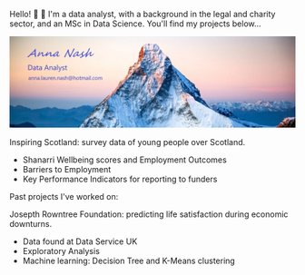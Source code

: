 Hello! :wave: :sunflower:
I'm a data analyst, with a background in the legal and charity sector, and an MSc in Data Science. You'll find my projects below...

![Example Image](mountain_contact.jpg)

Inspiring Scotland: survey data of young people over Scotland.
   - Shanarri Wellbeing scores and Employment Outcomes
   - Barriers to Employment
   - Key Performance Indicators for reporting to funders

Past projects I've worked on:

Josepth Rowntree Foundation: predicting life satisfaction during economic downturns.
   - Data found at Data Service UK 
   - Exploratory Analysis
   - Machine learning: Decision Tree and K-Means clustering
   
   
